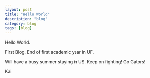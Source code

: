```yaml
---
layout: post
title: "Hello World"
description: "blog"
category: blog
tags: [blog]
---
```

Hello World. 

First Blog. End of first academic year in UF.

Will have a busy summer staying in US. Keep on fighting! Go Gators!

Kai